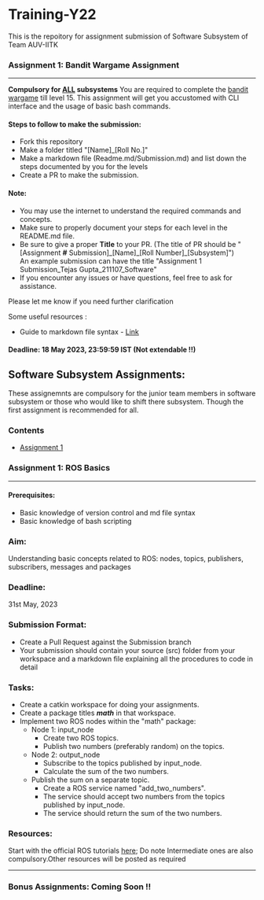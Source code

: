 # Training-Y22

This is the repoitory for assignment submission of Software Subsystem of Team AUV-IITK

### Assignment 1: Bandit Wargame Assignment
----------------------------------------------------------------------
<b>Compulsory for <u>ALL</u> subsystems</b>
 You are required to complete the [bandit wargame](https://overthewire.org/wargames/bandit/) till level 15. This assignment will get you accustomed with CLI interface and the usage of basic bash commands.
 
 #### Steps to follow to make the submission: 
- Fork this repository
- Make a folder titled "[Name]_[Roll No.]" 
- Make a markdown file (Readme.md/Submission.md) and list down the steps documented by you for the levels
- Create a PR to make the submission.

#### Note:
- You may use the internet to understand the required commands and concepts.
- Make sure to properly document your steps for each level in the README.md file.
- Be sure to give a proper **Title** to your PR. (The title of PR should be "[Assignment **#** Submission]\_[Name]\_[Roll Number]\_[Subsystem]")<br>
An example submission can have the title "Assignment 1 Submission\_Tejas Gupta\_211107\_Software"
- If you encounter any issues or have questions, feel free to ask for assistance.

Please let me know if you need further clarification

Some useful resources :
- Guide to markdown file syntax - [Link](https://www.markdownguide.org/basic-syntax/)

#### Deadline: 18 May 2023, 23:59:59 IST (Not extendable !!)


## Software Subsystem Assignments:
These assignemnts are compulsory for the junior team members in software subsystem or those who would like to shift there subsystem. Though the first assignment is recommended for all.
### Contents 
- [Assignment 1](https://github.com/tejas012321011/Training-Y22/edit/main/README.md#assignment-1-ros-basics)
### Assignment 1: ROS Basics
------------------------------------------------------------------------------------------------------
#### Prerequisites:
- Basic knowledge of version control and md file syntax
- Basic knowledge of bash scripting

### Aim: 
Understanding basic concepts related to ROS: nodes, topics, publishers, subscribers, messages and packages
### Deadline:
31st May, 2023
### Submission Format: 
- Create a Pull Request against the Submission branch
- Your submission should contain your source (src) folder from your workspace and a markdown file explaining all the procedures to code in detail

### Tasks:
- Create a catkin workspace for doing your assignments.
- Create a package titles ***math*** in that workspace.
- Implement two ROS nodes within the "math" package:
    - Node 1: input_node
        - Create two ROS topics.
        - Publish two numbers (preferably random) on the topics.
    - Node 2: output_node
        - Subscribe to the topics published by input_node.
        - Calculate the sum of the two numbers.
    - Publish the sum on a separate topic.
        - Create a ROS service named "add_two_numbers".
        - The service should accept two numbers from the topics published by input_node.
        - The service should return the sum of the two numbers.  
  
### Resources: 
Start with the official ROS tutorials [here](http://wiki.ros.org/ROS/Tutorials); Do note Intermediate ones are also compulsory.Other resources will be posted as required

--------------------------------------------------------------------------------------
### Bonus Assignments: Coming Soon !!


